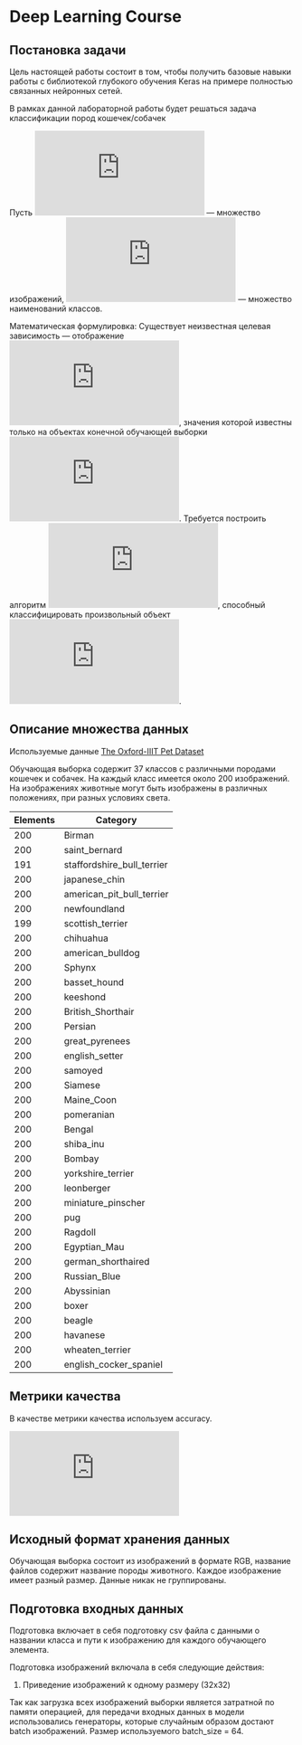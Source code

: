 # Deep Learning Course

## Постановка задачи

Цель настоящей работы состоит в том, чтобы получить базовые навыки работы с 
библиотекой глубокого обучения Keras на примере
полностью связанных нейронных сетей.

В рамках данной лабораторной работы будет решаться задача классификации пород кошечек/собачек

Пусть ![equation](https://latex.codecogs.com/gif.latex?X) — множество изображений, ![equation](https://latex.codecogs.com/gif.latex?Y) — множество наименований классов. 

Математическая формулировка:
Существует неизвестная целевая зависимость — отображение ![equation](https://latex.codecogs.com/gif.latex?y%5E*%20%3A%20X%20%5Crightarrow%20Y), значения которой известны только 
на объектах конечной обучающей выборки ![equation](https://latex.codecogs.com/gif.latex?X%5Em%20%3D%20%5C%7B%20%28x_1%2C%20y_1%29%2C%20...%2C%20%28x_m%2C%20y_m%29%20%5C%7D). 
Требуется построить алгоритм ![equation](https://latex.codecogs.com/gif.latex?a%20%3D%20X%20%5Crightarrow%20Y), способный классифицировать
произвольный объект ![equation](https://latex.codecogs.com/gif.latex?x%20%5Cin%20X).

## Описание множества данных


Используемые данные [The Oxford-IIIT Pet Dataset](https://www.kaggle.com/tanlikesmath/the-oxfordiiit-pet-dataset)

Обучающая выборка содержит 37 классов с различными породами кошечек и собачек. На каждый класс имеется около 200 изображений. На изображениях животные могут быть изображены в различных положениях, при разных условиях света.

|Elements|Category|
|------------------------------|-------|
|200   | 	Birman                     |
|200   | 	saint_bernard			   |                     
|191   | 	staffordshire_bull_terrier |                     
|200   | 	japanese_chin              |
|200   | 	american_pit_bull_terrier  |
|200   | 	newfoundland               |
|199   | 	scottish_terrier           |
|200   | 	chihuahua                  |
|200   | 	american_bulldog           |
|200   | 	Sphynx                     |
|200   | 	basset_hound               |
|200   | 	keeshond                   |
|200   | 	British_Shorthair          |
|200   | 	Persian                    |
|200   | 	great_pyrenees             |
|200   | 	english_setter             |
|200   | 	samoyed                    |
|200   | 	Siamese                    |
|200   | 	Maine_Coon                 |
|200   | 	pomeranian                 |
|200   | 	Bengal                     |
|200   | 	shiba_inu                  |
|200   | 	Bombay                     |
|200   | 	yorkshire_terrier          |
|200   | 	leonberger                 |
|200   | 	miniature_pinscher         |
|200   | 	pug                        |
|200   | 	Ragdoll                    |
|200   | 	Egyptian_Mau               |
|200   | 	german_shorthaired         |
|200   | 	Russian_Blue               |
|200   | 	Abyssinian                 |
|200   | 	boxer                      |
|200   | 	beagle                     |
|200   | 	havanese                   |
|200   | 	wheaten_terrier            |
|200   | 	english_cocker_spaniel	   |

## Метрики качества

В качестве метрики качества используем accuracy.

![equation](https://latex.codecogs.com/gif.latex?%5Ctextrm%7BAccuracy%7D%20%3D%20%5Cfrac%7B%5Ctextrm%7BNumber%20of%20correct%20predictions%7D%7D%7B%5Ctextrm%7BTotal%20number%20of%20predictions%7D%7D)

## Исходный формат хранения данных

Обучающая выборка состоит из изображений в формате RGB, название файлов содержит название породы животного.
Каждое изображение имеет разный размер.
Данные никак не группированы.

## Подготовка входных данных

Подготовка включает в себя подготовку csv файла с данными о названии класса и пути к изображению для каждого обучающего элемента.

Подготовка изображений включала в себя следующие действия: 
1. Приведение изображений к одному размеру (32x32)


Так как загрузка всех изображений выборки является затратной по памяти операцией,
для передачи входных данных в модели использовались генераторы, которые случайным образом достают
batch изображений. Размер используемого batch_size = 64.

